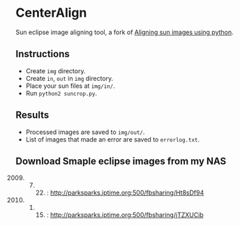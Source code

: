 # CenterAlign

Sun eclipse image aligning tool, a fork of [Aligning sun images using python](https://labjg.wordpress.com/2013/04/01/aligning-sun-images-using-python/).

## Instructions

- Create `img` directory.
- Create `in`, `out` in `img` directory.
- Place your sun files at `img/in/`.
- Run `python2 suncrop.py`.

## Results

- Processed images are saved to `img/out/`.
- List of images that made an error are saved to `errorlog.txt`.

## Download Smaple eclipse images from my NAS
2009. 7. 22. : http://parksparks.iptime.org:500/fbsharing/Ht8sDf94
2010. 1. 15. : http://parksparks.iptime.org:500/fbsharing/jTZXUCib
 
 

